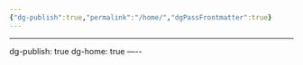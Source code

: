 ```yaml
---
{"dg-publish":true,"permalink":"/home/","dgPassFrontmatter":true}
---
```


---
dg-publish: true
dg-home: true
—--
